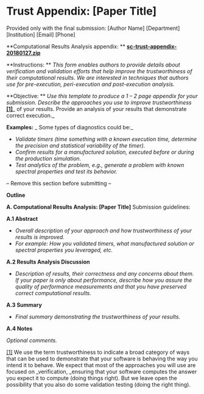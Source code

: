 # Trust Appendix: [Paper Title]

Provided only with the final submission: [Author Name] [Department] [Institution] [Email] [Phone]

**Computational Results Analysis appendix: ** [**sc-trust-appendix-20180127.zip**](https://collegeville.github.io/Collegeville/sc-reproducibility/sc-trust-appendix-20180127.zip)

**Instructions: ** _This form enables authors to provide details about verification and validation efforts that help improve the trustworthiness of their computational results. We are interested in techniques that authors use for pre-execution, peri-execution and post-execution analysis._

**Objective: ** _Use this template to produce a 1 – 2 page appendix for your submission. Describe the approaches you use to improve trustworthiness_ [**[1]**](http://sc17.supercomputing.org/program/technical-papers/reproducibility-initiatives-for-technical-papers/computational-results-analysis-paper-title/#_ftn1)_ of your results. Provide an analysis of your results that demonstrate correct execution._

**Examples:** _ Some types of diagnostics could be:_

- _Validate timers (time something with a known execution time, determine the precision and statistical variability of the timer)._
- _Confirm results for a manufactured solution, executed before or during the production simulation._
- _Test analytics of the problem, e.g., generate a problem with known spectral properties and test its behavior._

– Remove this section before submitting –

**Outline**

**A. Computational Results Analysis: [Paper Title]**
Submission guidelines:

**A.1 Abstract**

- _Overall description of your approach and how trustworthiness of your results is improved._
- _For example: How you validated timers, what manufactured solution or spectral properties you leveraged, etc._

**A.2  Results Analysis Discussion**

- _Description of results, their correctness and any concerns about them. If your paper is only about performance, describe how you assure the quality of performance measurements and that you have preserved correct computational results._

**A.3  Summary**

- _Final summary demonstrating the trustworthiness of your results._

**A.4 Notes**

_Optional comments._

[[1]](http://sc17.supercomputing.org/program/technical-papers/reproducibility-initiatives-for-technical-papers/computational-results-analysis-paper-title/#_ftnref1) We use the term trustworthiness to indicate a broad category of ways that can be used to demonstrate that your software is behaving the way you intend it to behave. We expect that most of the approaches you will use are focused on _verification, _ensuring that your software computes the answer you expect it to compute (doing things right). But we leave open the possibility that you also do some validation testing (doing the right thing).
